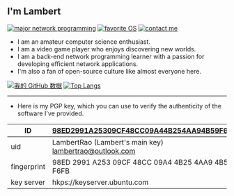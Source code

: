 ## I'm Lambert

[![major network programming](https://img.shields.io/badge/major-network%20programming-F38020?logo=cloudflare)](https://roadmap.sh/backend)
[![favorite OS](https://img.shields.io/badge/favorite%20OS-Arch%20linux-1793D1?logo=archlinux)](https://archlinux.org/)
[![contact me](https://img.shields.io/badge/contact%20me-mail-0A84FF?logo=thunderbird)](mailto:lambertrao@outlook.com)

- I am an amateur computer science enthusiast.
- I am a video game player who enjoys discovering new worlds.
- I am a back-end network programming learner with a passion for developing efficient network applications.
- I'm also a fan of open-source culture like almost everyone here.

[![我的 GitHub 数据](https://github-readme-stats.vercel.app/api?username=Lambert-Rao&show_icons=true&line_height=20)](https://github.com/Lambert-Rao)
[![Top Langs](https://github-readme-stats.vercel.app/api/top-langs/?username=lambert-rao&layout=compact&hide=Assembly)](https://github.com/Lambert-Rao)

<hr>

- Here is my PGP key, which you can use to verify the authenticity of the software I've provided.

| ID          | [98ED2991A25309CF48CC09A44B254AA94B59F6FB](https://keyserver.ubuntu.com/pks/lookup?op=get&search=0x98ed2991a25309cf48cc09a44b254aa94b59f6fb)                 |
| ----------- | -------------------------------------------------------- |
| uid         | LambertRao (Lambert's main key) <lambertrao@outlook.com> |
| fingerprint | 98ED 2991 A253 09CF 48CC  09A4 4B25 4AA9 4B59 F6FB       |
| key server  | hkps://keyserver.ubuntu.com                              |
